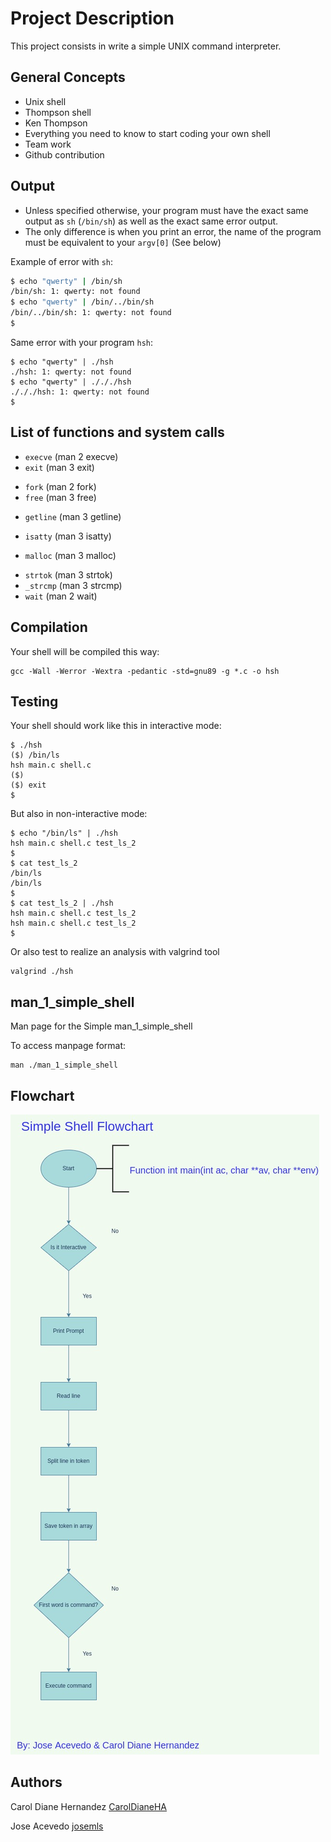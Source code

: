 # Project Description

This project consists in write a simple UNIX command interpreter.

## General Concepts

* Unix shell
* Thompson shell
* Ken Thompson
* Everything you need to know to start coding your own shell
* Team work
* Github contribution

## Output

* Unless specified otherwise, your program must have the exact same output as `sh` (`/bin/sh`) as well as the exact same error output.
* The only difference is when you print an error, the name of the program must be equivalent to your `argv[0]` (See below)

Example of error with `sh`:
```sh
$ echo "qwerty" | /bin/sh
/bin/sh: 1: qwerty: not found
$ echo "qwerty" | /bin/../bin/sh
/bin/../bin/sh: 1: qwerty: not found
$
```

Same error with your program `hsh`:
```hsh
$ echo "qwerty" | ./hsh
./hsh: 1: qwerty: not found
$ echo "qwerty" | ./././hsh
./././hsh: 1: qwerty: not found
$
```

## List of functions and system calls

<!-- * `access` (man 2 access) -->
<!-- * `chdir` (man 2 chdir) -->
<!-- * `close` (man 2 close) -->
<!-- * `closedir` (man 3 closedir) -->
* `execve` (man 2 execve)
* `exit` (man 3 exit)
<!-- * `_exit` (man 2 _exit) -->
<!-- * `fflush` (man 3 fflush) -->
* `fork` (man 2 fork)
* `free` (man 3 free)
<!-- * `getcwd` (man 3 getcwd) -->
* `getline` (man 3 getline)
<!-- * `getpid` (man 2 getpid) -->
* `isatty` (man 3 isatty)
<!-- * `kill` (man 2 kill) -->
* `malloc` (man 3 malloc)
<!-- * `open` (man 2 open) -->
<!-- * `opendir` (man 3 opendir) -->
<!-- * `perror` (man 3 perror) -->
<!-- * `read` (man 2 read) -->
<!-- * `readdir` (man 3 readdir) -->
<!-- * `signal` (man 2 signal) -->
<!-- * `stat` (__xstat) (man 2 stat) -->
<!-- * `lstat` (__lxstat) (man 2 lstat) -->
<!-- * `fstat` (__fxstat) (man 2 fstat) -->
* `strtok` (man 3 strtok)
* `_strcmp` (man 3 strcmp)
* `wait` (man 2 wait)
<!-- * `waitpid` (man 2 waitpid) -->
<!-- * `wait3` (man 2 wait3) -->
<!-- * `wait4` (man 2 wait4) -->
<!-- * `write` (man 2 write) -->

## Compilation

Your shell will be compiled this way:
```hsh
gcc -Wall -Werror -Wextra -pedantic -std=gnu89 -g *.c -o hsh
```

## Testing

Your shell should work like this in interactive mode:
```hsh
$ ./hsh
($) /bin/ls
hsh main.c shell.c
($)
($) exit
$
```

But also in non-interactive mode:
```hsh
$ echo "/bin/ls" | ./hsh
hsh main.c shell.c test_ls_2
$
$ cat test_ls_2
/bin/ls
/bin/ls
$
$ cat test_ls_2 | ./hsh
hsh main.c shell.c test_ls_2
hsh main.c shell.c test_ls_2
$
```

Or also test to realize an analysis with valgrind tool
```
valgrind ./hsh
```

## man_1_simple_shell

Man page for the Simple man_1_simple_shell

To access manpage format:
```
man ./man_1_simple_shell
```

## Flowchart
![flowchart](https://github.com/CarolDianeHA/holbertonschool-simple_shell/blob/caroldiane/Images/Simple%20Shell%20Diagram.jpg)
## Authors

Carol Diane Hernandez [CarolDianeHA](https://github.com/CarolDianeHA)

Jose Acevedo [josemls](https://github.com/josemls)